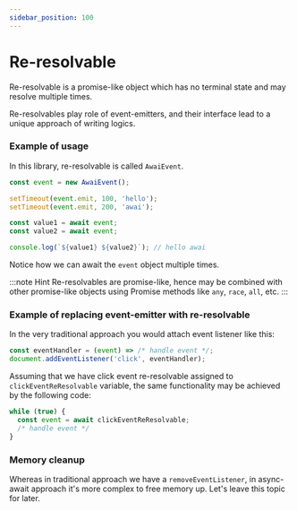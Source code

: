 ```yaml
---
sidebar_position: 100
---
```


# Re-resolvable

Re-resolvable is a promise-like object which has no terminal state and may resolve multiple times.

Re-resolvables play role of event-emitters, and their interface lead to a unique approach of writing logics.

### Example of usage

In this library, re-resolvable is called `AwaiEvent`.

```ts title="Example of AwaiEvent usage"
const event = new AwaiEvent();

setTimeout(event.emit, 100, 'hello');
setTimeout(event.emit, 200, 'awai');

const value1 = await event;
const value2 = await event;

console.log(`${value1} ${value2}`); // hello awai
```

Notice how we can await the `event` object multiple times.


:::note Hint
 Re-resolvables are promise-like, hence may be combined with other promise-like objects using Promise methods like `any`, `race`, `all`, etc.
:::


### Example of replacing event-emitter with re-resolvable

In the very traditional approach you would attach event listener like this:

```ts title="Traditional way of listening to events"
const eventHandler = (event) => /* handle event */;
document.addEventListener('click', eventHandler);
```

Assuming that we have click event re-resolvable assigned to `clickEventReResolvable` variable, the same functionality may be achieved by the following code:

```ts title="Re-resolvable way of listening to events"
while (true) {
  const event = await clickEventReResolvable;
  /* handle event */
}
```

### Memory cleanup

Whereas in traditional approach we have a `removeEventListener`, in async-await approach it's more complex to free memory up. Let's leave this topic for later.

